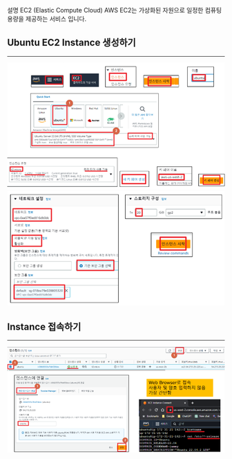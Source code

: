 
설명
EC2 (Elastic Compute Cloud)
AWS EC2는 가상화된 자원으로 일정한 컴퓨팅 용량을 제공하는 서비스 입니다.

## Ubuntu EC2 Instance 생성하기
---

![[EC2 Instance 생성하기 1]](<./Image/Pasted image 20230512234849.png>)
![[EC2 Instance 생성하기 2]](<./Image/Pasted image 20230512234902.png>)

## Instance 접속하기
---
![[Instance 접속하기]](<./Image/Pasted image 20230512235018.png>)

